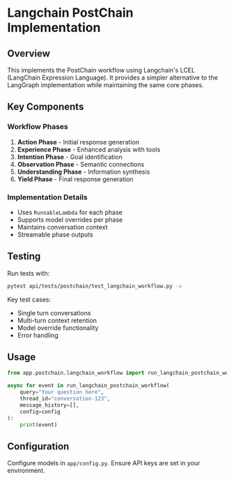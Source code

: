 # Langchain PostChain Implementation

## Overview
This implements the PostChain workflow using Langchain's LCEL (LangChain Expression Language). It provides a simpler alternative to the LangGraph implementation while maintaining the same core phases.

## Key Components

### Workflow Phases
1. **Action Phase** - Initial response generation
2. **Experience Phase** - Enhanced analysis with tools
3. **Intention Phase** - Goal identification
4. **Observation Phase** - Semantic connections
5. **Understanding Phase** - Information synthesis
6. **Yield Phase** - Final response generation

### Implementation Details
- Uses `RunnableLambda` for each phase
- Supports model overrides per phase
- Maintains conversation context
- Streamable phase outputs

## Testing
Run tests with:
```bash
pytest api/tests/postchain/test_langchain_workflow.py -v
```

Key test cases:
- Single turn conversations
- Multi-turn context retention
- Model override functionality
- Error handling

## Usage
```python
from app.postchain.langchain_workflow import run_langchain_postchain_workflow

async for event in run_langchain_postchain_workflow(
    query="Your question here",
    thread_id="conversation-123",
    message_history=[],
    config=config
):
    print(event)
```

## Configuration
Configure models in `app/config.py`. Ensure API keys are set in your environment.
